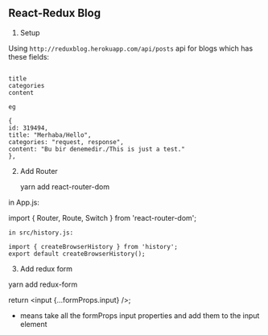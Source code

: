## React-Redux Blog

1. Setup

Using `http://reduxblog.herokuapp.com/api/posts` api for blogs which has these fields:

```

title
categories
content

eg

{
id: 319494,
title: "Merhaba/Hello",
categories: "request, response",
content: "Bu bir denemedir./This is just a test."
},

```

2. Add Router

   yarn add react-router-dom

in App.js:

import { Router, Route, Switch } from 'react-router-dom';

```
in src/history.js:

import { createBrowserHistory } from 'history';
export default createBrowserHistory();
```

3. Add redux form

yarn add redux-form

return <input {...formProps.input} />;

- means take all the formProps input properties and add them to the input element
